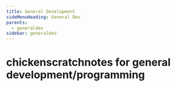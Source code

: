 ```yaml
---
title: General Development
sideMenuHeading: General Dev
parents:
  - generaldev
sidebar: generaldev
---
```


# chickenscratchnotes for general development/programming
